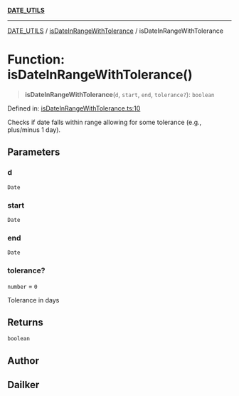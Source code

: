 [**DATE_UTILS**](../../README.md)

***

[DATE_UTILS](../../README.md) / [isDateInRangeWithTolerance](../README.md) / isDateInRangeWithTolerance

# Function: isDateInRangeWithTolerance()

> **isDateInRangeWithTolerance**(`d`, `start`, `end`, `tolerance?`): `boolean`

Defined in: [isDateInRangeWithTolerance.ts:10](https://github.com/dailker/everyutil/blob/b267f20aec6acc544994839192032069b76d5a4b/src/date/isDateInRangeWithTolerance.ts#L10)

Checks if date falls within range allowing for some tolerance (e.g., plus/minus 1 day).

## Parameters

### d

`Date`

### start

`Date`

### end

`Date`

### tolerance?

`number` = `0`

Tolerance in days

## Returns

`boolean`

## Author

## Dailker
